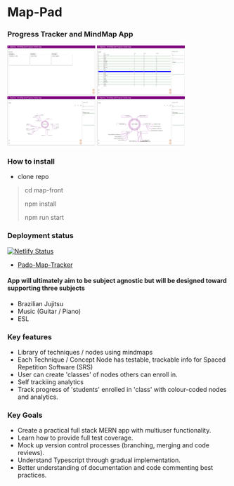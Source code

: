 # Map-Pad
### Progress Tracker and MindMap App

<img src="images\Home.png" alt="Home" width="200"/>
<img src="images\BJJ Chart.png" alt="Bjj Chart View" width="200"/>
<img src="images\BJJ Map.png" alt="Bjj Map View" width="200"/>
<img src="images\ESL Map.png" alt="ESL Map View" width="200"/>

### How to install
- clone repo
> cd map-front
>
> npm install
>
> npm run start

### Deployment status
[![Netlify Status](https://api.netlify.com/api/v1/badges/cad46bcc-89ca-410b-93de-7812e47a0745/deploy-status)](https://app.netlify.com/sites/pado-map-tracker/deploys)
- [Pado-Map-Tracker](https://pado-map-tracker.netlify.app/)

#### App will ultimately aim to be subject agnostic but will be designed toward supporting three subjects
- Brazilian Jujitsu
- Music (Guitar / Piano)
- ESL
### Key features
- Library of techniques / nodes using mindmaps
- Each Technique / Concept Node has testable, trackable info for Spaced Repetition Software (SRS) 
- User can create 'classes' of nodes others can enroll in.
- Self trackiing analytics
- Track progress of 'students' enrolled in 'class' with colour-coded nodes and analytics.

### Key Goals
- Create a practical full stack MERN app with multiuser functionality.
- Learn how to provide full test coverage.
- Mock up version control processes (branching, merging and code reviews).
- Understand Typescript through gradual implementation. 
- Better understanding of documentation and code commenting best practices. 